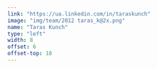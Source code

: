 ```yaml
---
link: "https://ua.linkedin.com/in/taraskunch"
image: "img/team/2012 taras_k@2x.png"
name: "Taras Kunch"
type: "left"
width: 8
offset: 6
offset-top: 18
---
```

